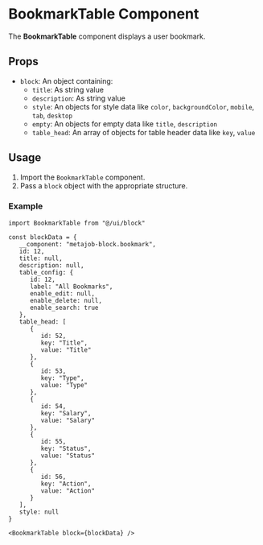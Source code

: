 # BookmarkTable Component

The **BookmarkTable** component displays a user bookmark.

## Props

- `block`: An object containing:
   - `title`: As string value
   - `description`: As string value
   - `style`: An objects for style data like `color`, `backgroundColor`, `mobile`, `tab`, `desktop`
   - `empty`: An objects for empty data like `title`, `description`
   - `table_head`: An array of objects for table header data like `key`, `value`

## Usage

1. Import the `BookmarkTable` component.
2. Pass a `block` object with the appropriate structure.

### Example

```tsx
import BookmarkTable from "@/ui/block"

const blockData = {
   __component: "metajob-block.bookmark",
   id: 12,
   title: null,
   description: null,
   table_config: {
      id: 12,
      label: "All Bookmarks",
      enable_edit: null,
      enable_delete: null,
      enable_search: true
   },
   table_head: [
      {
         id: 52,
         key: "Title",
         value: "Title"
      },
      {
         id: 53,
         key: "Type",
         value: "Type"
      },
      {
         id: 54,
         key: "Salary",
         value: "Salary"
      },
      {
         id: 55,
         key: "Status",
         value: "Status"
      },
      {
         id: 56,
         key: "Action",
         value: "Action"
      }
   ],
   style: null
}

<BookmarkTable block={blockData} />
```
